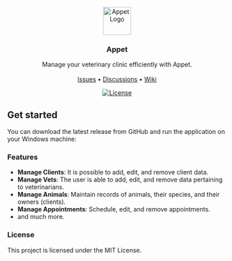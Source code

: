 <p align="center">
  <img src="https://github.com/rrenildopereiraa/appet/blob/master/icon.ico" height="64" alt="Appet Logo">
</p>
<h3 align="center">Appet</h3>
<p align="center">
  Manage your veterinary clinic efficiently with Appet.
  <br>
  <br>
  <a href="https://github.com/rrenildopereiraa/appet-mvc/issues">Issues</a>
  •
  <a href="https://github.com/rrenildopereiraa/appet-mvc/discussions">Discussions</a>
  •
  <a href="https://github.com/rrenildopereiraa/appet-mvc/wiki">Wiki</a>
</p>
<p align="center">
  <a href="https://github.com/rrenildopereiraa/appet/blob/main/LICENSE">
    <img src="https://img.shields.io/badge/License-MIT-blue.svg" alt="License">
  </a>
</p>

## Get started
You can download the latest release from GitHub and run the application on your Windows machine:

### Features
- **Manage Clients**: It is possible to add, edit, and remove client data.
- **Manage Vets**: The user is able to add, edit, and remove data pertaining to veterinarians.
- **Manage Animals**: Maintain records of animals, their species, and their owners (clients).
- **Manage Appointments**: Schedule, edit, and remove appointments.
- and much more.

### License
This project is licensed under the MIT License.
